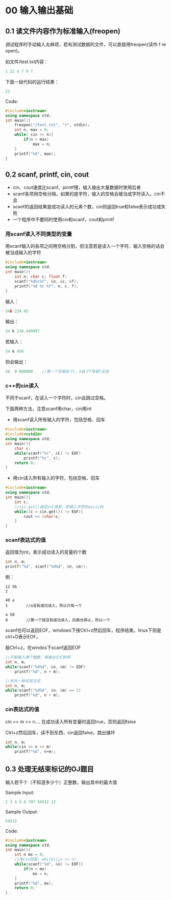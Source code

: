# 00 输入输出基础

## 0.1 读文件内容作为标准输入(freopen)

调试程序时手动输入太麻烦，若有测试数据的文件，可以直接用freopen(读作 f re open)。

如文件/test.txt内容：

```c++
1 22 4 7 9 7
```

下面一段代码的运行结果：

```c++
22
```

Code:

```c++
#include<iostream>
using namespace std;
int main(){
    freopen("/test.txt", "r", stdin);
    int n, max = 0;
    while( cin >> n){
        if(n > max)
            max = n;
    }
    printf("%d", max);
}
```

## 0.2 scanf, printf, cin, cout

- cin、cout速度比scanf、pirntf慢，输入输出大量数据时使用后者
- scanf各项用空格分隔，如果的是字符，输入的空格会被当成字符读入。cin不会
- scanf的返回结果是成功读入的元素个数，cin则返回true和false表示成功或失败
- 一个程序中不要同时使用cin和scanf，cout和printf

### 用scanf读入不同类型的变量

用scanf输入的各项之间用空格分割，但注意若是读入一个字符，输入空格的话会被当成输入的字符

```c++
#include<iostream>
using namespace std;
int main(){
    int n; char c; float f;
    scanf("%d%c%f", &n, &c, &f);
    printf("%d %c %f", n, c, f);
}
```

输入：

```c++
34k 234.45
```

输出：

```c++
34 k 234.449997
```

若输入：

```c++
34 k 456
```

则会输出：

```c++
34  0.000000    //第一个空格给了c，k给了f导致f无效
```

### c++的cin读入

不同于scanf，在读入一个字符时，cin会跳过空格。

下面两种方法，注意scanf用char，cin用int

- 用scanf读入所有输入的字符，包括空格、回车

```c++
#include<iostream>
#include<cstdio>
using namespace std;
int main(){
    char c;
    while(scanf("%c", &C) != EOF)
        printf("%c", c);
    return 0;
}
```

- 用cin读入所有输入的字符，包括空格、回车

```c++
#include<iostream>
using namespace std;
int main(){
    int c;
    //cin.get()返回int类型，即输入字符的ascii码
    while((c = cin.get()) != EOF){
        cout << (char)c;
    }
}
```

### scanf表达式的值

返回值为int，表示成功读入的变量的个数

```c++
int n, m;
printf("%d", scanf("%d%d", &n, &m));
```

例：

```
12 56
2

40 a
1        //a没有成功读入，所以只有一个

a 50
0        //第一个就没有成功读入，后面也停止，所以一个
```

scanf也可以返回EOF，windows下按Ctrl+z然后回车，程序结束。linux下则是ctrl+D表示EOF。

敲Ctrl+z，在windos下scanf返回EOF

```c++
//不断输入两个整数，再输出它们的和
int n, m;
while(scanf("%d%d", &n, &m) != EOF)
    printf("%d", n + m);

//另外一种实现方式
int n, m;
while(scanf("%d%d", &n, &m) == 2)
    printf("%d", n + m);
```

### cin表达式的值

cin >> m >> n....    在成功读入所有变量时返回true，否则返回false

Ctrl+z然后回车，读不到东西，cin返回false，跳出循环

```c++
int n, m;
while(cin >> n >> m)
    printf("%d", n+m);
```

## 0.3 处理无结束标记的OJ题目

输入若干个（不知道多少个）正整数，输出其中的最大值

Sample Input:

```c++
2 3 4 5 6 787 54532 12
```

Sample Output:

```c++
54532
```

Code:

```c++
#include<iostream>
using namespace std;
int main(){
    int n mx = 0;
    //用cin则是: while(cin >> n)
    while(scanf("%d", &n) != EOF){
        if(n > mx)
            mx = n;
    }
    printf("%d", mx);
    return 0;
}
```